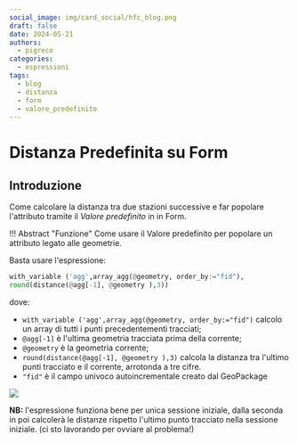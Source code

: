 ```yaml
---
social_image: img/card_social/hfc_blog.png
draft: false
date: 2024-05-21
authors:
  - pigreco
categories:
  - espressioni
tags:
  - blog
  - distanza
  - form
  - valore_predefinito
---
```


# Distanza Predefinita su Form

## Introduzione

Come calcolare la distanza tra due stazioni successive e far popolare l'attributo tramite il _Valore predefinito_ in in Form.

!!! Abstract "Funzione"
    Come usare il Valore predefinito per popolare un attributo legato alle geometrie.

<!-- more -->

Basta usare l'espressione:

```py
with_variable ('agg',array_agg(@geometry, order_by:="fid"),
round(distance(@agg[-1], @geometry ),3))
```

dove:

- `with_variable ('agg',array_agg(@geometry, order_by:="fid")` calcolo un array di tutti i punti precedentementi tracciati;
- `@agg[-1]` è l'ultima geometria tracciata prima della corrente;
- `@geometry` è la geometria corrente;
- `round(distance(@agg[-1], @geometry ),3)` calcola la distanza tra l'ultimo punti tracciato e il corrente, arrotonda a tre cifre.
- `"fid"` è il campo univoco autoincrementale creato dal GeoPackage


[![](./demo.gif)](./demo.gif)

**NB:** l'espressione funziona bene per unica sessione iniziale, dalla seconda in poi calcolerà le distanze rispetto l'ultimo punto tracciato nella sessione iniziale. (ci sto lavorando per ovviare al problema!)
